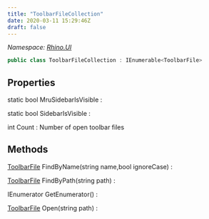 ```yaml
---
title: "ToolbarFileCollection"
date: 2020-03-11 15:29:46Z
draft: false
---
```


*Namespace: [Rhino.UI](../)*

```cs
public class ToolbarFileCollection : IEnumerable<ToolbarFile>
```
## Properties

static bool MruSidebarIsVisible
: 

static bool SidebarIsVisible
: 

int Count
: Number of open toolbar files
## Methods

[ToolbarFile](/rhinocommon/rhino/ui/toolbarfile/) FindByName(string name,bool ignoreCase)
: 

[ToolbarFile](/rhinocommon/rhino/ui/toolbarfile/) FindByPath(string path)
: 

IEnumerator<ToolbarFile> GetEnumerator()
: 

[ToolbarFile](/rhinocommon/rhino/ui/toolbarfile/) Open(string path)
: 
